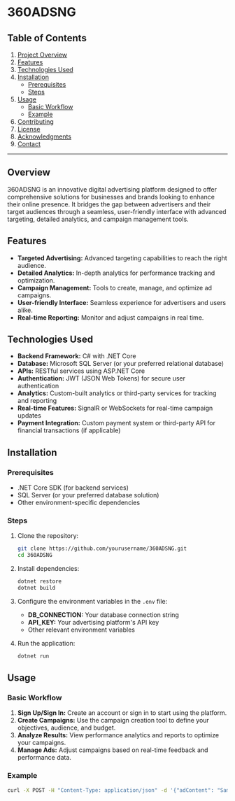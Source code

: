# 360ADSNG

## Table of Contents
1. [Project Overview](#overview)
2. [Features](#features)
3. [Technologies Used](#technologies-used)
4. [Installation](#installation)
   - [Prerequisites](#prerequisites)
   - [Steps](#steps)
5. [Usage](#usage)
   - [Basic Workflow](#basic-workflow)
   - [Example](#example)
6. [Contributing](#contributing)
7. [License](#license)
8. [Acknowledgments](#acknowledgments)
9. [Contact](#contact)

---

## Overview
360ADSNG is an innovative digital advertising platform designed to offer comprehensive solutions for businesses and brands looking to enhance their online presence. It bridges the gap between advertisers and their target audiences through a seamless, user-friendly interface with advanced targeting, detailed analytics, and campaign management tools.

## Features
- **Targeted Advertising:** Advanced targeting capabilities to reach the right audience.
- **Detailed Analytics:** In-depth analytics for performance tracking and optimization.
- **Campaign Management:** Tools to create, manage, and optimize ad campaigns.
- **User-friendly Interface:** Seamless experience for advertisers and users alike.
- **Real-time Reporting:** Monitor and adjust campaigns in real time.

## Technologies Used
- **Backend Framework:** C# with .NET Core
- **Database:** Microsoft SQL Server (or your preferred relational database)
- **APIs:** RESTful services using ASP.NET Core
- **Authentication:** JWT (JSON Web Tokens) for secure user authentication
- **Analytics:** Custom-built analytics or third-party services for tracking and reporting
- **Real-time Features:** SignalR or WebSockets for real-time campaign updates
- **Payment Integration:** Custom payment system or third-party API for financial transactions (if applicable)

## Installation

### Prerequisites
- .NET Core SDK (for backend services)
- SQL Server (or your preferred database solution)
- Other environment-specific dependencies

### Steps
1. Clone the repository:
    ```bash
    git clone https://github.com/yourusername/360ADSNG.git
    cd 360ADSNG
    ```

2. Install dependencies:
    ```bash
    dotnet restore
    dotnet build
    ```

3. Configure the environment variables in the `.env` file:
    - **DB_CONNECTION:** Your database connection string
    - **API_KEY:** Your advertising platform's API key
    - Other relevant environment variables

4. Run the application:
    ```bash
    dotnet run
    ```

## Usage

### Basic Workflow
1. **Sign Up/Sign In:** Create an account or sign in to start using the platform.
2. **Create Campaigns:** Use the campaign creation tool to define your objectives, audience, and budget.
3. **Analyze Results:** View performance analytics and reports to optimize your campaigns.
4. **Manage Ads:** Adjust campaigns based on real-time feedback and performance data.

### Example
```bash
curl -X POST -H "Content-Type: application/json" -d '{"adContent": "Sample ad content"}' http://localhost:5000/api/campaigns
